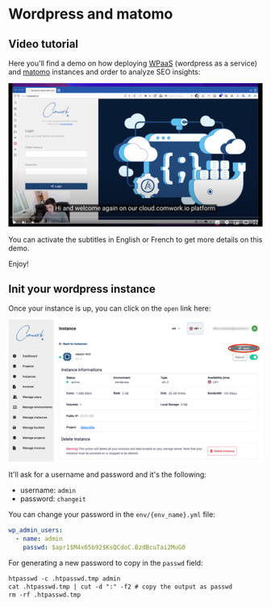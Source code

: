 # Wordpress and matomo

## Video tutorial

Here you'll find a demo on how deploying [WPaaS](../wpaas.md) (wordpress as a service) and [matomo](../matomo.md) instances and order to analyze SEO insights:

[![demo_wordpress_matomo](../img/demo_wordpress_matomo.png)](https://youtu.be/klVgXyELu10)

You can activate the subtitles in English or French to get more details on this demo. 

Enjoy!

## Init your wordpress instance

Once your instance is up, you can click on the `open` link here:

![instance_open_link](../img/instance_open_link.png)

It'll ask for a username and password and it's the following:

* username: `admin`
* password: `changeit`

You can change your password in the `env/{env_name}.yml` file:

```yaml
wp_admin_users:
  - name: admin
    passwd: $apr1$M4x65b92$KsQCdoC.BzdBcuTai2MuG0
```

For generating a new password to copy in the `passwd` field:

```shell
htpasswd -c .htpasswd.tmp admin
cat .htpasswd.tmp | cut -d ":" -f2 # copy the output as passwd
rm -rf .htpasswd.tmp
```
